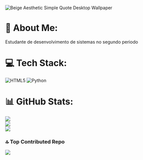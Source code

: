 
![Beige Aesthetic Simple Quote Desktop Wallpaper](https://github.com/user-attachments/assets/e5677534-fe45-49cf-8a39-533c2c23693c)

# 💫 About Me:
Estudante de desenvolvimento de sistemas no segundo periodo<br>


# 💻 Tech Stack:
![HTML5](https://img.shields.io/badge/html5-%23E34F26.svg?style=for-the-badge&logo=html5&logoColor=white) ![Python](https://img.shields.io/badge/python-3670A0?style=for-the-badge&logo=python&logoColor=ffdd54) 
# 📊 GitHub Stats:
![](https://github-readme-stats.vercel.app/api?username=gcochito&theme=omni&hide_border=false&include_all_commits=false&count_private=false)<br/>
![](https://nirzak-streak-stats.vercel.app/?user=gcochito&theme=omni&hide_border=false)<br/>
![](https://github-readme-stats.vercel.app/api/top-langs/?username=gcochito&theme=omni&hide_border=false&include_all_commits=false&count_private=false&layout=compact)

### 🔝 Top Contributed Repo
![](https://github-contributor-stats.vercel.app/api?username=gcochito&limit=5&theme=omni&combine_all_yearly_contributions=true)

<!-- Proudly created with GPRM ( https://gprm.itsvg.in ) -->
